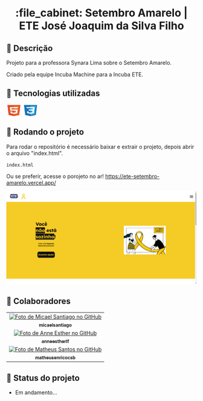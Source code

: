 <h1 align="center">:file_cabinet: Setembro Amarelo | ETE José Joaquim da Silva Filho</h1>

## :memo: Descrição
Projeto para a professora Synara Lima sobre o Setembro Amarelo.

Criado pela equipe Incuba Machine para a Incuba ETE.

## :wrench: Tecnologias utilizadas
<div align="left">
  <img align="center" alt="HTML" height="30" width="40" src="https://raw.githubusercontent.com/devicons/devicon/master/icons/html5/html5-original.svg">
  <img align="center" alt="CSS" height="30" width="40" src="https://raw.githubusercontent.com/devicons/devicon/master/icons/css3/css3-original.svg">
</div>

## :rocket: Rodando o projeto
Para rodar o repositório é necessário baixar e extrair o projeto, depois abrir o arquivo "index.html".
```
index.html
```

Ou se preferir, acesse o porojeto no ar!
https://ete-setembro-amarelo.vercel.app/

![Foto do projeto rodando](/assets/images/screenshot.png)

## :handshake: Colaboradores
<table>
  <tr>
    <td align="center">
      <a href="http://github.com/micaelsantiago">
        <img src="https://avatars.githubusercontent.com/u/83787168?v=4" width="100px;" alt="Foto de Micael Santiago no GitHub"/><br>
        <sub>
          <b>micaelsantiago</b>
        </sub>
      </a>
    </td>
  </tr>

  <tr>
    <td align="center">
      <a href="https://github.com/anneestherlf">
        <img src="https://avatars.githubusercontent.com/u/102173382?v=4" width="100px;" alt="Foto de Anne Esther no GitHub"/><br>
        <sub>
          <b>anneestherlf</b>
        </sub>
      </a>
    </td>
  </tr>
  
  <tr>
    <td align="center">
      <a href="https://github.com/matheusenricocsb">
        <img src="https://avatars.githubusercontent.com/u/102174772?v=4" width="100px;" alt="Foto de Matheus Santos no GitHub"/><br>
        <sub>
          <b>matheusenricocsb</b>
        </sub>
      </a>
    </td>
  </tr>
</table>

## :dart: Status do projeto
<!-- * Concluído! :ballot_box_with_check: -->
* Em andamento...